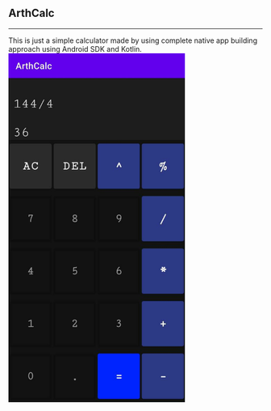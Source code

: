 <h2>ArthCalc</h2><hr>
This is just a simple calculator made by using complete native app building approach using Android SDK and Kotlin. 
 <img src="WhatsApp Image 2021-07-26 at 10.32.58 PM.jpeg" width="350" title="hover text">
